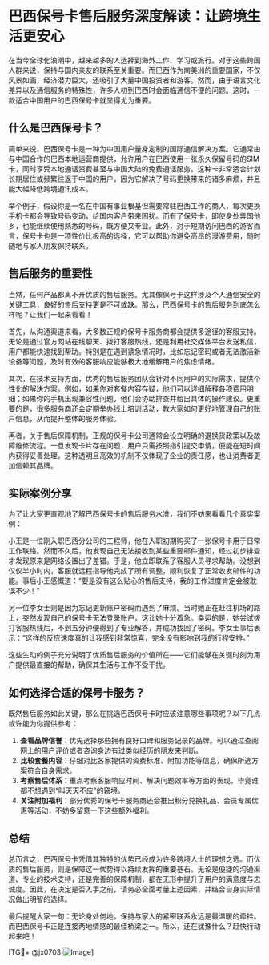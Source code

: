 # 巴西保号卡售后服务深度解读：让跨境生活更安心

在当今全球化浪潮中，越来越多的人选择到海外工作、学习或旅行。对于这些跨国人群来说，保持与国内亲友的联系至关重要。而巴西作为南美洲的重要国家，不仅风景如画，经济潜力巨大，还吸引了大量中国投资者和游客。然而，由于语言文化差异以及通信服务的特殊性，许多人初到巴西时会面临通信不便的问题。这时，一款适合中国用户的巴西保号卡就显得尤为重要。

## 什么是巴西保号卡？

简单来说，巴西保号卡是一种为中国用户量身定制的国际通信解决方案。它通常由与中国合作的巴西本地运营商提供，允许用户在巴西使用一张永久保留号码的SIM卡，同时享受本地通话资费甚至与中国大陆的免费通话服务。这种卡非常适合计划长期居住或频繁往返于中国的用户，因为它解决了号码更换带来的诸多麻烦，并且能大幅降低跨境通讯成本。

举个例子，假设你是一名在中国有事业根基但需要常驻巴西工作的商人，每次更换手机卡都会导致号码变动，给国内客户带来困扰。而有了保号卡，即使身处异国他乡，也能继续使用熟悉的号码，既方便又专业。此外，对于短期访问巴西的游客而言，保号卡也是一项性价比极高的选择，它可以帮助你避免高昂的漫游费用，随时随地与家人朋友保持联系。

## 售后服务的重要性

当然，任何产品都离不开优质的售后服务。尤其像保号卡这样涉及个人通信安全的关键工具，良好的售后支持更是不可或缺。那么，巴西保号卡的售后服务到底怎么样呢？让我们一起来看看！

首先，从沟通渠道来看，大多数正规的保号卡服务商都会提供多途径的客服支持。无论是通过官方网站在线聊天、拨打客服热线，还是利用社交媒体平台发送私信，用户都能快速找到帮助。特别是在遇到紧急情况时，比如忘记密码或者无法激活新设备等问题，及时有效的客服响应能够极大地缓解用户的焦虑情绪。

其次，在技术支持方面，优秀的售后服务团队会针对不同用户的实际需求，提供个性化的解决方案。例如，如果你对套餐内容存疑，他们可以详细解释各项费用明细；如果你的手机出现兼容性问题，他们会协助排查并给出具体的操作建议。更重要的是，很多服务商还会定期举办线上培训活动，教大家如何更好地管理自己的账户信息，从而提升整体的服务体验。

再者，关于售后保障机制，正规的保号卡公司通常会设立明确的退换货政策以及故障维修流程。一旦发现卡片存在问题，用户只需按照指引提交申请，便能在短时间内获得妥善处理。这种透明且高效的机制不仅体现了企业的责任感，也让消费者更加信赖其品牌。

## 实际案例分享

为了让大家更直观地了解巴西保号卡的售后服务水准，我们不妨来看看几个真实案例：

小王是一位刚入职巴西分公司的工程师，他在入职初期购买了一张保号卡用于日常工作联络。然而不久后，他发现自己无法接收到某些重要邮件通知，经过初步排查才发现原来是网络设置出了差错。于是，他立即联系了客服人员寻求帮助。没想到仅仅半小时内，客服就远程指导他完成了所有调整，顺利恢复了正常收发邮件的功能。事后小王感慨道：“要是没有这么贴心的售后支持，我的工作进度肯定会被耽误不少！”

另一位李女士则是因为忘记更新账户密码而遇到了麻烦。当时她正在赶往机场的路上，突然发现自己的保号卡无法登录账户，这让她十分着急。幸运的是，她尝试拨打客服热线后，不到五分钟便得到了专业解答，并成功找回了密码。李女士事后表示：“这样的反应速度真的让我感到非常惊喜，完全没有影响到我的行程安排。”

这些生动的例子充分说明了优质售后服务的价值所在——它们能够在关键时刻为用户提供最直接的帮助，确保其生活与工作不受干扰。

## 如何选择合适的保号卡服务？

既然售后服务如此关键，那么在挑选巴西保号卡时应该注意哪些事项呢？以下几点或许能为你提供参考：

1. **查看品牌信誉**：优先选择那些拥有良好口碑和服务记录的品牌。可以通过查阅网上的用户评价或者咨询身边有过类似经历的朋友来判断。
2. **比较套餐内容**：仔细对比各家提供的资费标准、附加功能等信息，确保所选方案符合自身需求。
3. **考察售后体系**：重点考察客服响应时间、解决问题效率等方面的表现，毕竟谁都不想遇到“叫天天不应”的窘境。
4. **关注附加福利**：部分优秀的保号卡服务商还会推出积分兑换礼品、会员专属优惠等活动，不妨多留意一下这些额外福利。

## 总结

总而言之，巴西保号卡凭借其独特的优势已经成为许多跨境人士的理想之选。而优质的售后服务，则是保障这一优势得以持续发挥的重要基石。无论是便捷的沟通渠道、专业的技术支持，还是完善的保障机制，都在无形中提升了用户的满意度与忠诚度。因此，在决定是否入手之前，请务必全面考量上述因素，并结合自身实际情况做出明智的选择。

最后提醒大家一句：无论身处何地，保持与家人的紧密联系永远是最温暖的牵挂。而巴西保号卡正是连接两地情感的最佳桥梁之一。所以，还在犹豫什么？赶快行动起来吧！

[TG💪+ @jx0703 ![Image](https://github.com/user-attachments/assets/dbca1d08-cadb-493c-b0ec-ad6f7a83f270)]